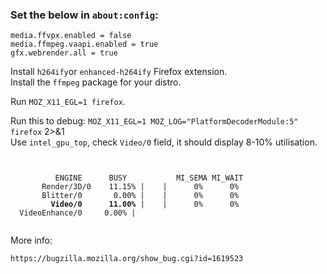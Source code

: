 ### Set the below in `about:config`:

```
media.ffvpx.enabled = false
media.ffmpeg.vaapi.enabled = true
gfx.webrender.all = true
```

Install `h264ify`or `enhanced-h264ify` Firefox extension.  
Install the `ffmpeg` package for your distro.  

Run `MOZ_X11_EGL=1 firefox`.  

Run this to debug: `MOZ_X11_EGL=1 MOZ_LOG="PlatformDecoderModule:5" firefox` 2>&1  
Use `intel_gpu_top`, check `Video/0` field, it should display 8-10% utilisation.  
<pre><code>

          ENGINE      BUSY           MI_SEMA MI_WAIT
       Render/3D/0    11.15% |    |      0%      0%
       Blitter/0       0.00% |    |      0%      0%
         <b>Video/0      11.00%</b> |    |      0%      0%
  VideoEnhance/0     0.00% |      
  </pre></code>

More info:
```
https://bugzilla.mozilla.org/show_bug.cgi?id=1619523
```
